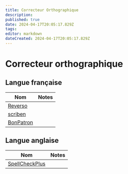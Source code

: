 ```yaml
---
title: Correcteur Orthographique
description: 
published: true
date: 2024-04-17T20:05:17.829Z
tags: 
editor: markdown
dateCreated: 2024-04-17T20:05:17.829Z
---
```


# Correcteur orthographique

## Langue française

| Nom | Notes
|---|---
| [Reverso](https://www.reverso.net/orthographe/correcteur-francais/)
| [scriben](https://www.scribens.fr/)
| [BonPatron](https://bonpatron.com/fr/)

## Langue anglaise

| Nom | Notes
|---|---
| [SpellCheckPlus](https://spellcheckplus.com/)
